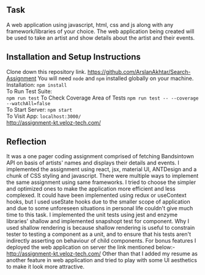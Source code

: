 ## Task

A web application using javascript, html, css and js along with any framework/libraries of your
choice. The web application being created will be used to take an artist and show details
about the artist and their events.

## Installation and Setup Instructions

Clone down this repository link.
https://github.com/ArslanAkhtar/Search-Assignment
You will need `node` and `npm` installed globally on your machine.  
Installation:
`npm install`  
To Run Test Suite:  
`npm run test`
To Check Coverage Area of Tests
`npm run test -- --coverage --watchAll=false`  
To Start Server:
`npm start`  
To Visit App:
`localhost:3000/`  
http://assignment-kt.veloz-tech.com/

## Reflection

It was a one pager coding assignment comprised of fetching Bandsintown API on basis of artists' names and displays their details and events. I implemented the assignment using react, jsx, material UI, ANTDesign and a chunk of CSS styling and javascript. There were multiple ways to implement the same assignment using same frameworks. I tried to choose the simpler and optimized ones to make the application more efficient and less complexed. It could have been implemented using redux or useContext hooks, but I used useState hooks due to the smaller scope of application and due to some unforeseen situations in personal life couldn't give much time to this task. I implemented the unit tests using jest and enzyme libraries' shallow and implemented snapshopt test for component. Why I used shallow rendering is because shallow rendering is useful to constrain tester to testing a component as a unit, and to ensure that his tests aren't indirectly asserting on behaviour of child components.
For bonus features I deployed the web application on server the link mentioned below:-
http://assignment-kt.veloz-tech.com/
Other than that I added my resume as another feature in web application and tried to play with some UI aesthetics to make it look more attractive.
